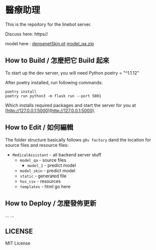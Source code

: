 # 醫療助理 
This is the repoitory for the linebot server.

Discuss here: https//

model here :
[densenetSkin.pt](https://storage.cloud.google.com/tfi101_model/densenetSkin.pt?_ga=2.268373638.-988426728.1642160054&_gac=1.260146815.1642178755.CjwKCAiA24SPBhB0EiwAjBgkhtXZsRIypI4tD_3T38gYX-uWnVg8rGhwgS7uTdVmHTMJjrz5EzoIoxoCiaEQAvD_BwE)
[model_qa.zip](https://storage.cloud.google.com/tfi101_model/model_qa.zip?_ga=2.30008887.-988426728.1642160054&_gac=1.228813678.1642178755.CjwKCAiA24SPBhB0EiwAjBgkhtXZsRIypI4tD_3T38gYX-uWnVg8rGhwgS7uTdVmHTMJjrz5EzoIoxoCiaEQAvD_BwE)

## How to Build / 怎麼把它 Build 起來

To start up the dev server, you will need Python poetry = "^1.1.12"

After poetry installed, run following commands:

    poetry install
    poetry run python3 -m flask run --port 5001

Which installs required packages and start the server for you at [http://127.0.0.1:5000](http://127.0.0.1:5000).

## How to Edit / 如何編輯

The folder structure basically follows `g0v factory` dand the location for source files and resource files:

- `MedicalAssistant` - all backend server stuff
  - `model_qa` - source files
    - `model_1` - predict model
  - `model_skin` - predict model
  - `static` - generated file
  - `hos_csv` - resources
  - `templates` - html go here

## How to Deploy / 怎麼發佈更新
...
...


## LICENSE

MIT License


